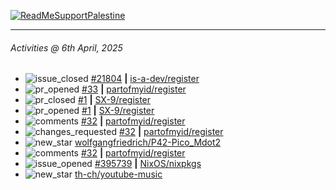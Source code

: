 [![ReadMeSupportPalestine](https://github.com/Safouene1/support-palestine-banner/blob/master/banner-support.svg)](https://github.com/Safouene1/support-palestine-banner)

---

<!--RECENT_ACTIVITY:last_update-->
###### Activities @ 6th April, 2025
<!--RECENT_ACTIVITY:last_update_end-->

<!--RECENT_ACTIVITY:start-->
- ![issue_closed](https://cdn.jsdelivr.net/gh/Readme-Workflows/Readme-Icons@main/icons/octicons/IssueClosed.svg) [#21804](https://github.com/is-a-dev/register/issues/21804) **|** [is-a-dev/register](https://github.com/is-a-dev/register)<br>
- ![pr_opened](https://cdn.jsdelivr.net/gh/Readme-Workflows/Readme-Icons@main/icons/octicons/PullRequestOpened.svg) [#33](https://github.com/partofmyid/register/pull/33) **|** [partofmyid/register](https://github.com/partofmyid/register)<br>
- ![pr_closed](https://cdn.jsdelivr.net/gh/Readme-Workflows/Readme-Icons@main/icons/octicons/PullRequestClosed.svg) [#1](https://github.com/SX-9/register/pull/1) **|** [SX-9/register](https://github.com/SX-9/register)<br>
- ![pr_opened](https://cdn.jsdelivr.net/gh/Readme-Workflows/Readme-Icons@main/icons/octicons/PullRequestOpened.svg) [#1](https://github.com/SX-9/register/pull/1) **|** [SX-9/register](https://github.com/SX-9/register)<br>
- ![comments](https://cdn.jsdelivr.net/gh/Readme-Workflows/Readme-Icons@main/icons/octicons/Comment.svg) [#32](https://github.com/partofmyid/register/pull/32#discussion_r2030151168) **|** [partofmyid/register](https://github.com/partofmyid/register)<br>
- ![changes_requested](https://cdn.jsdelivr.net/gh/Readme-Workflows/Readme-Icons@main/icons/octicons/RequestedChanges.svg) [#32](https://github.com/partofmyid/register/pull/32#pullrequestreview-2745143612) **|** [partofmyid/register](https://github.com/partofmyid/register)<br>
- ![new_star](https://cdn.jsdelivr.net/gh/Readme-Workflows/Readme-Icons@main/icons/octicons/StarredRepositoryYellow.svg) [wolfgangfriedrich/P42-Pico_Mdot2](https://github.com/wolfgangfriedrich/P42-Pico_Mdot2)<br>
- ![comments](https://cdn.jsdelivr.net/gh/Readme-Workflows/Readme-Icons@main/icons/octicons/Comment.svg) [#32](https://github.com/partofmyid/register/pull/32#issuecomment-2780640900) **|** [partofmyid/register](https://github.com/partofmyid/register)<br>
- ![issue_opened](https://cdn.jsdelivr.net/gh/Readme-Workflows/Readme-Icons@main/icons/octicons/IssueOpened.svg) [#395739](https://github.com/NixOS/nixpkgs/issues/395739) **|** [NixOS/nixpkgs](https://github.com/NixOS/nixpkgs)<br>
- ![new_star](https://cdn.jsdelivr.net/gh/Readme-Workflows/Readme-Icons@main/icons/octicons/StarredRepositoryYellow.svg) [th-ch/youtube-music](https://github.com/th-ch/youtube-music)<br>
<!--RECENT_ACTIVITY:end-->
